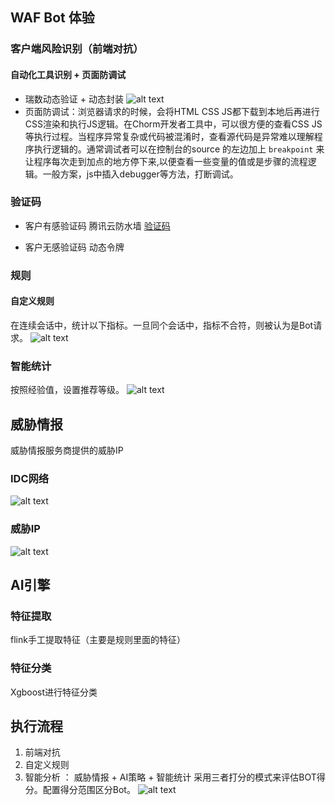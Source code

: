 ## WAF Bot 体验
### 客户端风险识别（前端对抗）
#### 自动化工具识别 + 页面防调试
- 瑞数动态验证 + 动态封装
![alt text](image-5.png)
- 页面防调试：浏览器请求的时候，会将HTML CSS JS都下载到本地后再进行CSS渲染和执行JS逻辑。在Chorm开发者工具中，可以很方便的查看CSS JS等执行过程。当程序异常复杂或代码被混淆时，查看源代码是异常难以理解程序执行逻辑的。通常调试者可以在控制台的source 的左边加上  `breakpoint`  来让程序每次走到加点的地方停下来,以便查看一些变量的值或是步骤的流程逻辑。一般方案，js中插入debugger等方法，打断调试。
### 验证码

- 客户有感验证码 腾讯云防水墙
[验证码](../security/basic/captcha/captcha.md)

- 客户无感验证码 动态令牌

### 规则
#### 自定义规则
在连续会话中，统计以下指标。一旦同个会话中，指标不合符，则被认为是Bot请求。
![alt text](image-6.png)

### 智能统计
按照经验值，设置推荐等级。
![alt text](image-7.png)

## 威胁情报
威胁情报服务商提供的威胁IP
### IDC网络
![alt text](image-8.png)
### 威胁IP
![alt text](image-9.png)
## AI引擎
### 特征提取
flink手工提取特征（主要是规则里面的特征）
### 特征分类
Xgboost进行特征分类


## 执行流程
1. 前端对抗
2. 自定义规则
3. 智能分析 ： 威胁情报 + AI策略 + 智能统计 采用三者打分的模式来评估BOT得分。配置得分范围区分Bot。
![alt text](image-10.png)




